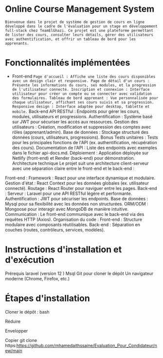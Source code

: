 # Online Course Management System
`Bienvenue dans le projet de système de gestion de cours en ligne développé dans le cadre de l'évaluation pour un stage en développement full-stack chez TeamElGhazi. Ce projet est une plateforme permettant de lister des cours, consulter leurs détails, gérer des utilisateurs avec authentification, et offrir un tableau de bord pour les apprenants.`

# Fonctionnalités implémentées
- Front-end
`Page d'accueil : Affiche une liste des cours disponibles avec un design clair et responsive.
Page de détail d'un cours : Présente les informations du cours, ses modules, et la progression de l'utilisateur connecté.
Inscription et connexion : Interface utilisateur pour créer un compte ou se connecter avec validation des formulaires.
Tableau de bord apprenant : Vue personnalisée pour chaque utilisateur, affichant ses cours suivis et sa progression.
Responsive design : Interface adaptée pour desktop, tablette et mobile.`
Back-end
API RESTful : Endpoints pour gérer les cours, modules, utilisateurs et progressions.
Authentification : Système basé sur JWT pour sécuriser les accès aux ressources.
Gestion des utilisateurs : Création, modification et suppression des comptes avec rôles (apprenant/admin).
Base de données : Stockage structuré des données (cours, utilisateurs, progressions).
Bonus
Tests unitaires : Tests pour les principales fonctions de l'API (ex. authentification, récupération des cours).
Documentation de l'API : Liste des endpoints avec exemples dans le fichier api-docs.md.
Déploiement : Application déployée sur Netlify (front-end) et Render (back-end) pour démonstration.
Architecture technique
Le projet suit une architecture client-serveur avec une séparation claire entre le front-end et le back-end :

Front-end :
Framework : React pour une interface dynamique et modulaire.
Gestion d'état : React Context pour les données globales (ex. utilisateur connecté).
Routage : React Router pour naviguer entre les pages.
Back-end :
Serveur : Laravel pour une API RESTful légère et performante.
Authentification : JWT pour sécuriser les endpoints.
Base de données : Mysql  pour sa flexibilité avec les données non structurées.
ORM/ODM : Mongoose pour interagir avec MongoDB de manière intuitive.
Communication : Le front-end communique avec le back-end via des requêtes HTTP (Axios).
Organisation du code :
Front-end : Structure modulaire avec composants réutilisables.
Back-end : Séparation en couches (routes, contrôleurs, services, modèles).
# Instructions d'installation et d'exécution
Prérequis
laravel (version 12 )
Msql 
Git pour cloner le dépôt
Un navigateur moderne (Chrome, Firefox, etc.)
# Étapes d'installation
Cloner le dépôt :
bash

Réduire

Envelopper

Copier
git clone https:https://github.com/mhamedaithssaine/Evaluation_Pour_Condidateur/new/main






